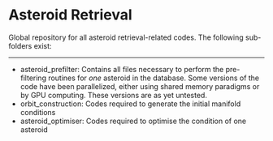 # Asteroid Retrieval

Global repository for all asteroid retrieval-related codes. The following sub-folders exist:

---

* asteroid_prefilter: Contains all files necessary to perform the pre-filtering routines for *one* asteroid in the database. Some versions of the code have been parallelized, either using shared memory paradigms or by GPU computing. These versions are as yet untested.
* orbit_construction: Codes required to generate the initial manifold conditions
* asteroid_optimiser: Codes required to optimise the condition of one asteroid
